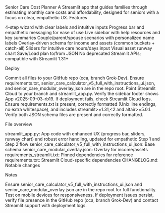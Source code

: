Senior Care Cost Planner
A Streamlit app that guides families through estimating monthly care costs and affordability, designed for seniors with a focus on clear, empathetic UX.
Features

4-step wizard with clear labels and intuitive inputs
Progress bar and empathetic messaging for ease of use
Live sidebar with help resources and key summaries
Couple/parent/spouse scenarios with personalized name labels
Overlay-driven schema for income and assets (common buckets + catch-all)
Sliders for intuitive care hours/days input
Visual asset runway chart
Save/Load plan to/from JSON
No deprecated Streamlit APIs; compatible with Streamlit 1.31+

Deploy

Commit all files to your GitHub repo (cca, branch Grok-Dev).
Ensure requirements.txt, senior_care_calculator_v5_full_with_instructions_ui.json, and senior_care_modular_overlay.json are in the repo root.
Point Streamlit Cloud to your branch and streamlit_app.py.
Verify the sidebar footer shows App v2025-09-03-rb19.
If deployment fails, check Streamlit Cloud logs. Ensure requirements.txt is present, correctly formatted (Unix line endings, no extra whitespace), and includes streamlit>=1.31,<2 and altair>=5.0.1. Verify both JSON schema files are present and correctly formatted.

File overview

streamlit_app.py: App code with enhanced UX (progress bar, sliders, runway chart) and robust error handling, updated for empathetic Step 1 and Step 2 flow
senior_care_calculator_v5_full_with_instructions_ui.json: Base schema
senior_care_modular_overlay.json: Overlay for income/assets
requirements_streamlit.txt: Pinned dependencies for reference
requirements.txt: Streamlit Cloud-specific dependencies
CHANGELOG.md: Notable changes

Notes

Ensure senior_care_calculator_v5_full_with_instructions_ui.json and senior_care_modular_overlay.json are in the repo root for full functionality.
Test on mobile devices for responsiveness.
If deployment issues persist, verify file presence in the GitHub repo (cca, branch Grok-Dev) and contact Streamlit support with deployment logs.
